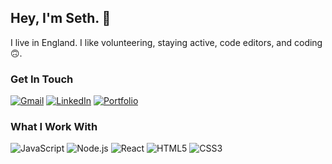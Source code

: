 ## Hey, I'm Seth. 👋  

I live in England. I like volunteering, staying active, code editors, and coding 🙃.  

### Get In Touch  
[![Gmail](https://img.shields.io/badge/Gmail-red?style=for-the-badge&logo=gmail&logoColor=white)](mailto:sethduku01@gmail.com) 
[![LinkedIn](https://img.shields.io/badge/LinkedIn-blue?style=for-the-badge&logo=linkedin)](https://linkedin.com/in/seth-duku-ab1364280) 
[![Portfolio](https://img.shields.io/badge/Portfolio-black?style=for-the-badge)](https://sethduku.com)  

### What I Work With  
![JavaScript](https://img.shields.io/badge/-JavaScript-yellow?style=for-the-badge&logo=javascript) 
![Node.js](https://img.shields.io/badge/-Node.js-green?style=for-the-badge&logo=node.js) 
![React](https://img.shields.io/badge/-React-blue?style=for-the-badge&logo=react) 
![HTML5](https://img.shields.io/badge/-HTML5-orange?style=for-the-badge&logo=html5) 
![CSS3](https://img.shields.io/badge/-CSS3-blue?style=for-the-badge&logo=css3)  

 







